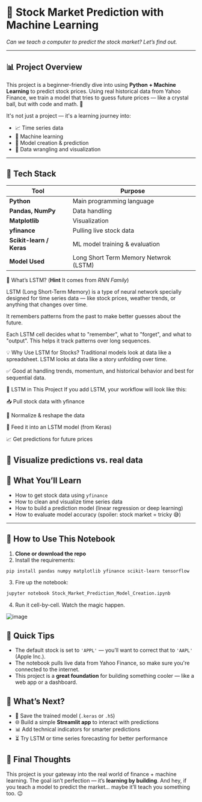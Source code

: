 # 🚀 Stock Market Prediction with Machine Learning  
*Can we teach a computer to predict the stock market? Let’s find out.*

---

## 📊 Project Overview

This project is a beginner-friendly dive into using **Python + Machine Learning** to predict stock prices. Using real historical data from Yahoo Finance, we train a model that tries to guess future prices — like a crystal ball, but with code and math. 🔮

It's not just a project — it's a learning journey into:

- 📈 Time series data
- 🤖 Machine learning
- 💾 Model creation & prediction
- 🔧 Data wrangling and visualization

---

## 🧰 Tech Stack

| Tool | Purpose |
|------|---------|
| **Python** | Main programming language |
| **Pandas, NumPy** | Data handling |
| **Matplotlib** | Visualization |
| **yfinance** | Pulling live stock data |
| **Scikit-learn / Keras** | ML model training & evaluation |
| **Model Used** | Long Short Term Memory Netwrok (LSTM) |




🧠 What’s LSTM? (**Hint** It comes from *RNN Family*)


LSTM (Long Short-Term Memory) is a type of neural network specially designed for time series data — like stock prices, weather trends, or anything that changes over time.

It remembers patterns from the past to make better guesses about the future.

Each LSTM cell decides what to "remember", what to "forget", and what to "output". This helps it track patterns over long sequences.

💡 Why Use LSTM for Stocks?
Traditional models look at data like a spreadsheet.
LSTM looks at data like a story unfolding over time.

✅ Good at handling trends, momentum, and historical behavior and best for sequential data.

🔄 LSTM in This Project
If you add LSTM, your workflow will look like this:

📥 Pull stock data with yfinance

🧹 Normalize & reshape the data

🧠 Feed it into an LSTM model (from Keras)

📈 Get predictions for future prices

🎨 Visualize predictions vs. real data
---

## 🚦 What You’ll Learn

- How to get stock data using `yfinance`
- How to clean and visualize time series data
- How to build a prediction model (linear regression or deep learning)
- How to evaluate model accuracy (spoiler: stock market = tricky 😅)

---

## 🧪 How to Use This Notebook

1. **Clone or download the repo**
2. Install the requirements:

```bash
pip install pandas numpy matplotlib yfinance scikit-learn tensorflow
```

3. Fire up the notebook:

```bash
jupyter notebook Stock_Market_Prediction_Model_Creation.ipynb
```

4. Run it cell-by-cell. Watch the magic happen.

![image](https://github.com/user-attachments/assets/8f51765a-b10f-4c86-9995-80e4a17d899b)




## 📌 Quick Tips

- The default stock is set to `'APPL'` — you’ll want to correct that to `'AAPL'` (Apple Inc.).
- The notebook pulls live data from Yahoo Finance, so make sure you're connected to the internet.
- This project is a **great foundation** for building something cooler — like a web app or a dashboard.



## 🌱 What’s Next?

- 💾 Save the trained model (`.keras` or `.h5`)
- 🌐 Build a simple **Streamlit app** to interact with predictions
- 📊 Add technical indicators for smarter predictions
- ⏳ Try LSTM or time series forecasting for better performance



## 🧠 Final Thoughts

This project is your gateway into the real world of finance + machine learning. The goal isn’t perfection — it’s **learning by building**. And hey, if you teach a model to predict the market... maybe it’ll teach you something too. 😉


